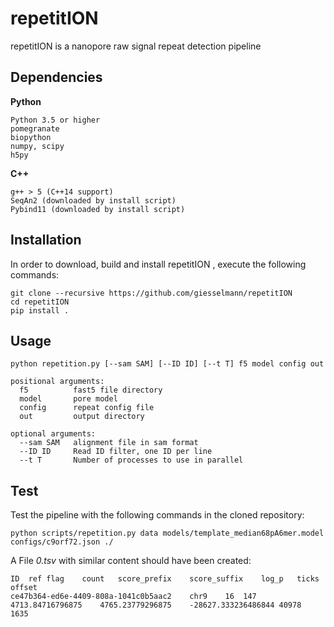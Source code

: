 # repetitION
repetitION is a nanopore raw signal repeat detection pipeline
## Dependencies
**Python**

	Python 3.5 or higher
	pomegranate
	biopython
	numpy, scipy
	h5py
		
**C++**
	
	g++ > 5 (C++14 support)
	SeqAn2 (downloaded by install script)
	Pybind11 (downloaded by install script)

## Installation
In order to download, build and install repetitION , execute the following commands:

    git clone --recursive https://github.com/giesselmann/repetitION
    cd repetitION
	pip install .

## Usage
	python repetition.py [--sam SAM] [--ID ID] [--t T] f5 model config out

	positional arguments:
	  f5          fast5 file directory
	  model       pore model
	  config      repeat config file
	  out         output directory

	optional arguments:
	  --sam SAM   alignment file in sam format
	  --ID ID     Read ID filter, one ID per line
	  --t T       Number of processes to use in parallel
	  
## Test
Test the pipeline with the following commands in the cloned repository:

	python scripts/repetition.py data models/template_median68pA6mer.model configs/c9orf72.json ./

A File *0.tsv* with similar content should have been created:

	ID	ref	flag	count	score_prefix	score_suffix	log_p	ticks	offset
	ce47b364-ed6e-4409-808a-1041c0b5aac2	chr9	16	147	4713.84716796875	4765.23779296875	-28627.333236486844	40978	1635
